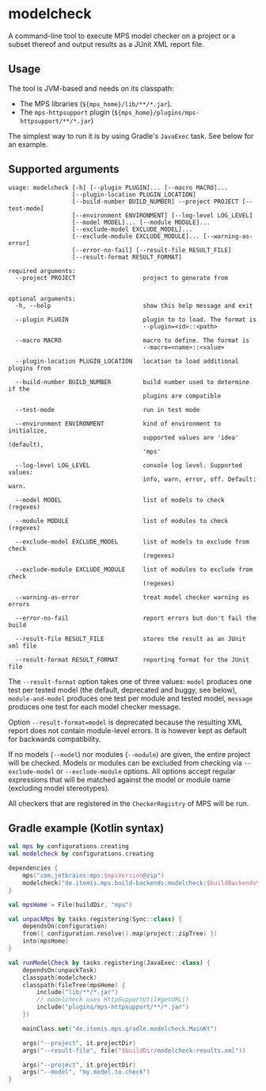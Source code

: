 # modelcheck

A command-line tool to execute MPS model checker on a project or a subset thereof and output results as a JUnit XML
report file.

## Usage

The tool is JVM-based and needs on its classpath:

* The MPS libraries (`${mps_home}/lib/**/*.jar`).
* The `mps-httpsupport` plugin (`${mps_home}/plugins/mps-httpsupport/**/*.jar`)

The simplest way to run it is by using Gradle's `JavaExec` task. See below for an example.

## Supported arguments

```
usage: modelcheck [-h] [--plugin PLUGIN]... [--macro MACRO]...
                  [--plugin-location PLUGIN_LOCATION]
                  [--build-number BUILD_NUMBER] --project PROJECT [--test-mode]
                  [--environment ENVIRONMENT] [--log-level LOG_LEVEL]
                  [--model MODEL]... [--module MODULE]...
                  [--exclude-model EXCLUDE_MODEL]...
                  [--exclude-module EXCLUDE_MODULE]... [--warning-as-error]
                  [--error-no-fail] [--result-file RESULT_FILE]
                  [--result-format RESULT_FORMAT]

required arguments:
  --project PROJECT                   project to generate from


optional arguments:
  -h, --help                          show this help message and exit

  --plugin PLUGIN                     plugin to to load. The format is
                                      --plugin=<id>::<path>

  --macro MACRO                       macro to define. The format is
                                      --macro=<name>::<value>

  --plugin-location PLUGIN_LOCATION   location to load additional plugins from

  --build-number BUILD_NUMBER         build number used to determine if the
                                      plugins are compatible

  --test-mode                         run in test mode

  --environment ENVIRONMENT           kind of environment to initialize,
                                      supported values are 'idea' (default),
                                      'mps'

  --log-level LOG_LEVEL               console log level. Supported values:
                                      info, warn, error, off. Default: warn.

  --model MODEL                       list of models to check (regexes)

  --module MODULE                     list of modules to check (regexes)

  --exclude-model EXCLUDE_MODEL       list of models to exclude from check
                                      (regexes)

  --exclude-module EXCLUDE_MODULE     list of modules to exclude from check
                                      (regexes)

  --warning-as-error                  treat model checker warning as errors

  --error-no-fail                     report errors but don't fail the build

  --result-file RESULT_FILE           stores the result as an JUnit xml file

  --result-format RESULT_FORMAT       reporting format for the JUnit file
```

The `--result-format` option takes one of three values: `model` produces one test per tested model (the default,
deprecated and buggy, see below), `module-and-model` produces one test per module and tested model, `message`
produces one test for each model checker message.

Option `--result-format=model` is deprecated because the resulting XML report does not contain module-level errors.
It is however kept as default for backwards compatibility.

If no models (`--model`) nor modules (`--module`) are given, the entire project will be checked. Models or modules can
be excluded from checking via `--exclude-model` or `--exclude-module` options. All options accept regular expressions
that will be matched against the model or module name (excluding model stereotypes).

All checkers that are registered in the `CheckerRegistry` of MPS will be run.

## Gradle example (Kotlin syntax)

```kotlin
val mps by configurations.creating
val modelcheck by configurations.creating

dependencies {
    mps("com.jetbrains:mps:$mpsVersion@zip")
    modelcheck("de.itemis.mps.build-backends:modelcheck:$buildBackendsVersion")
}

val mpsHome = File(buildDir, "mps")

val unpackMps by tasks.registering(Sync::class) {
    dependsOn(configuration)
    from({ configuration.resolve().map(project::zipTree) })
    into(mpsHome)
}

val runModelCheck by tasks.registering(JavaExec::class) {
    dependsOn(unpackTask)
    classpath(modelcheck)
    classpath(fileTree(mpsHome) {
        include("lib/**/*.jar")
        // modelcheck uses HttpSupportUtil#getURL()
        include("plugins/mps-httpsupport/**/*.jar")
    })

    mainClass.set("de.itemis.mps.gradle.modelcheck.MainKt")

    args("--project", it.projectDir)
    args("--result-file", file("$buildDir/modelcheck-results.xml"))

    args("--project", it.projectDir)
    args("--model", "my.model.to.check")
}
```
